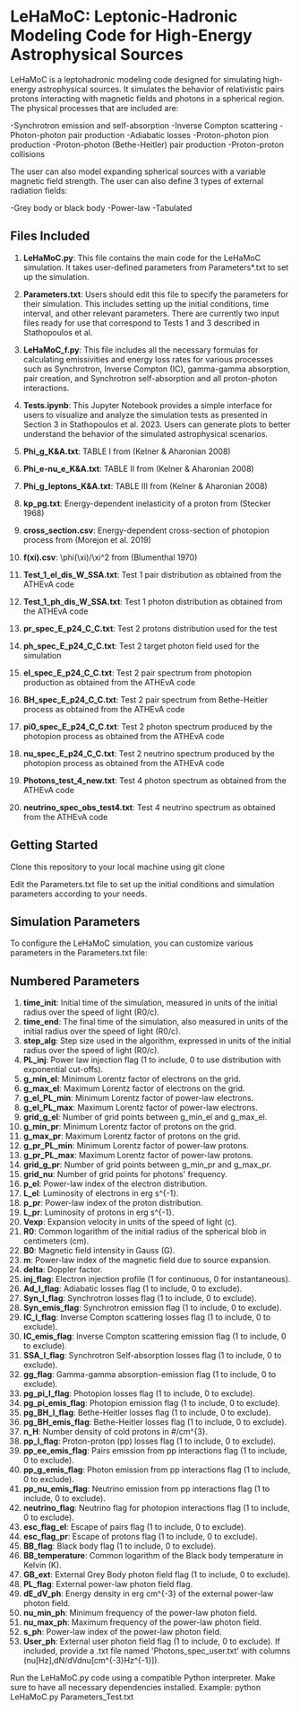 # LeHaMoC: Leptonic-Hadronic Modeling Code for High-Energy Astrophysical Sources

LeHaMoC is a leptohadronic modeling code designed for simulating high-energy astrophysical sources. It simulates the behavior of relativistic pairs protons interacting with magnetic fields and photons in a spherical region. The physical processes that are included are:

-Synchrotron emission and self-absorption
-Inverse Compton scattering
-Photon-photon pair production
-Adiabatic losses
-Proton-photon pion production 
-Proton-photon (Bethe-Heitler) pair production 
-Proton-proton collisions 

The user can also model expanding spherical sources with a variable magnetic field strength. The user can also define 3 types of external radiation fields:

-Grey body or black body
-Power-law
-Tabulated

## Files Included
1. **LeHaMoC.py**: This file contains the main code for the LeHaMoC simulation. It takes user-defined parameters from Parameters*.txt to set up the simulation.

2. **Parameters.txt**: Users should edit this file to specify the parameters for their simulation. This includes setting up the initial conditions, time interval, and other relevant parameters. There are currently two input files ready for use that correspond to Tests 1 and 3 described in Stathopoulos et al.

3. **LeHaMoC_f.py**: This file includes all the necessary formulas for calculating emissivities and energy loss rates for various processes such as Synchrotron, Inverse Compton (IC), gamma-gamma absorption, pair creation, and Synchrotron self-absorption and all proton-photon interactions.

4. **Tests.ipynb**: This Jupyter Notebook provides a simple interface for users to visualize and analyze the simulation tests as presented in Section 3  in Stathopoulos et al. 2023. Users can generate plots to better understand the behavior of the simulated astrophysical scenarios.

5. **Phi_g_K&A.txt**: TABLE I from (Kelner & Aharonian 2008)

6. **Phi_e-nu_e_K&A.txt**: TABLE II from (Kelner & Aharonian 2008)

7. **Phi_g_leptons_K&A.txt**: TABLE III from (Kelner & Aharonian 2008)

8. **kp_pg.txt**: Energy-dependent inelasticity of a proton from (Stecker 1968)

9. **cross_section.csv**: Energy-dependent cross-section of photopion process from (Morejon et al. 2019)

10. **f(xi).csv**: \phi(\xi)/\xi^2 from (Blumenthal 1970)

11. **Test_1_el_dis_W_SSA.txt**: Test 1 pair distribution as obtained from the ATHEνΑ code 

12. **Test_1_ph_dis_W_SSA.txt**: Test 1 photon distribution as obtained from the ATHEνΑ code  

13. **pr_spec_E_p24_C_C.txt**: Test 2 protons distribution used for the test

14. **ph_spec_E_p24_C_C.txt**: Test 2 target photon field used for the simulation  

15. **el_spec_E_p24_C_C.txt**: Test 2 pair spectrum from photopion production as obtained from the ATHEνΑ code  

16. **BH_spec_E_p24_C_C.txt**: Test 2 pair spectrum from Bethe-Heitler process as obtained from the ATHEνΑ code

17. **pi0_spec_E_p24_C_C.txt**: Test 2 photon spectrum produced by the photopion process as obtained from the ATHEνΑ code

18. **nu_spec_E_p24_C_C.txt**: Test 2 neutrino spectrum produced by the photopion process as obtained from the ATHEνΑ code

19. **Photons_test_4_new.txt**: Test 4 photon spectrum as obtained from the ATHEνΑ code 

20. **neutrino_spec_obs_test4.txt**: Test 4 neutrino spectrum as obtained from the ATHEνΑ code  

## Getting Started
Clone this repository to your local machine using git clone <repository-url>

Edit the Parameters.txt file to set up the initial conditions and simulation parameters according to your needs.

## Simulation Parameters
To configure the LeHaMoC simulation, you can customize various parameters in the Parameters.txt file:

## Numbered Parameters

1. **time_init**: Initial time of the simulation, measured in units of the initial radius over the speed of light (R0/c).
2. **time_end**: The final time of the simulation, also measured in units of the initial radius over the speed of light (R0/c).
3. **step_alg**: Step size used in the algorithm, expressed in units of the initial radius over the speed of light (R0/c).
4. **PL_inj**: Power law injection flag (1 to include, 0 to use distribution with exponential cut-offs).
5. **g_min_el**: Minimum Lorentz factor of electrons on the grid.
6. **g_max_el**: Maximum Lorentz factor of electrons on the grid.
7. **g_el_PL_min**: Minimum Lorentz factor of power-law electrons.
8. **g_el_PL_max**: Maximum Lorentz factor of power-law electrons.
9. **grid_g_el**: Number of grid points between g_min_el and g_max_el.
10. **g_min_pr**: Minimum Lorentz factor of protons on the grid.
11. **g_max_pr**: Maximum Lorentz factor of protons on the grid.
12. **g_pr_PL_min**: Minimum Lorentz factor of power-law protons.
13. **g_pr_PL_max**: Maximum Lorentz factor of power-law protons.
14. **grid_g_pr**: Number of grid points between g_min_pr and g_max_pr.
15. **grid_nu**: Number of grid points for photons' frequency.
16. **p_el**: Power-law index of the electron distribution.
17. **L_el**: Luminosity of electrons in erg s^{-1}.
18. **p_pr**: Power-law index of the proton distribution.
19. **L_pr**: Luminosity of protons in erg s^{-1}.
20. **Vexp**: Expansion velocity in units of the speed of light (c).
21. **R0**: Common logarithm of the initial radius of the spherical blob in centimeters (cm).
22. **B0**: Magnetic field intensity in Gauss (G).
23. **m**: Power-law index of the magnetic field due to source expansion.
24. **delta**: Doppler factor.
25. **inj_flag**: Electron injection profile (1 for continuous, 0 for instantaneous).
26. **Ad_l_flag**: Adiabatic losses flag (1 to include, 0 to exclude).
27. **Syn_l_flag**: Synchrotron losses flag (1 to include, 0 to exclude).
28. **Syn_emis_flag**: Synchrotron emission flag (1 to include, 0 to exclude).
29. **IC_l_flag**: Inverse Compton scattering losses flag (1 to include, 0 to exclude).
30. **IC_emis_flag**: Inverse Compton scattering emission flag (1 to include, 0 to exclude).
31. **SSA_l_flag**: Synchrotron Self-absorption losses flag (1 to include, 0 to exclude).
32. **gg_flag**: Gamma-gamma absorption-emission flag (1 to include, 0 to exclude).
33. **pg_pi_l_flag**: Photopion losses flag (1 to include, 0 to exclude).
34. **pg_pi_emis_flag**: Photopion emission flag (1 to include, 0 to exclude).
35. **pg_BH_l_flag**: Bethe-Heitler losses flag (1 to include, 0 to exclude).
36. **pg_BH_emis_flag**: Bethe-Heitler losses flag (1 to include, 0 to exclude).
37. **n_H**: Number density of cold protons in #/cm^{3}.
38. **pp_l_flag**: Proton-proton (pp) losses flag (1 to include, 0 to exclude).
39. **pp_ee_emis_flag**: Pairs emission from pp interactions flag (1 to include, 0 to exclude).
40. **pp_g_emis_flag**: Photon emission from pp interactions flag (1 to include, 0 to exclude).
41. **pp_nu_emis_flag**: Neutrino emission from pp interactions flag (1 to include, 0 to exclude).
42. **neutrino_flag**: Neutrino flag for photopion interactions flag (1 to include, 0 to exclude).
43. **esc_flag_el**: Escape of pairs flag (1 to include, 0 to exclude).
44. **esc_flag_pr**: Escape of protons flag (1 to include, 0 to exclude).
45. **BB_flag**: Black body flag (1 to include, 0 to exclude).
46. **BB_temperature**: Common logarithm of the Black body temperature in Kelvin (K).
47. **GB_ext**: External Grey Body photon field flag (1 to include, 0 to exclude).
48. **PL_flag**: External power-law photon field flag.
49. **dE_dV_ph**: Energy density in erg cm^{-3} of the external power-law photon field.
50. **nu_min_ph**: Minimum frequency of the power-law photon field.
51. **nu_max_ph**: Maximum frequency of the power-law photon field.
52. **s_ph**: Power-law index of the power-law photon field.
53. **User_ph**: External user photon field flag (1 to include, 0 to exclude). If included, provide a .txt file named 'Photons_spec_user.txt' with columns (nu[Hz],dN/dVdnu[cm^{-3}Hz^{-1}]).

Run the LeHaMoC.py code using a compatible Python interpreter. Make sure to have all necessary dependencies installed. Example:
python LeHaMoC.py Parameters_Test.txt
